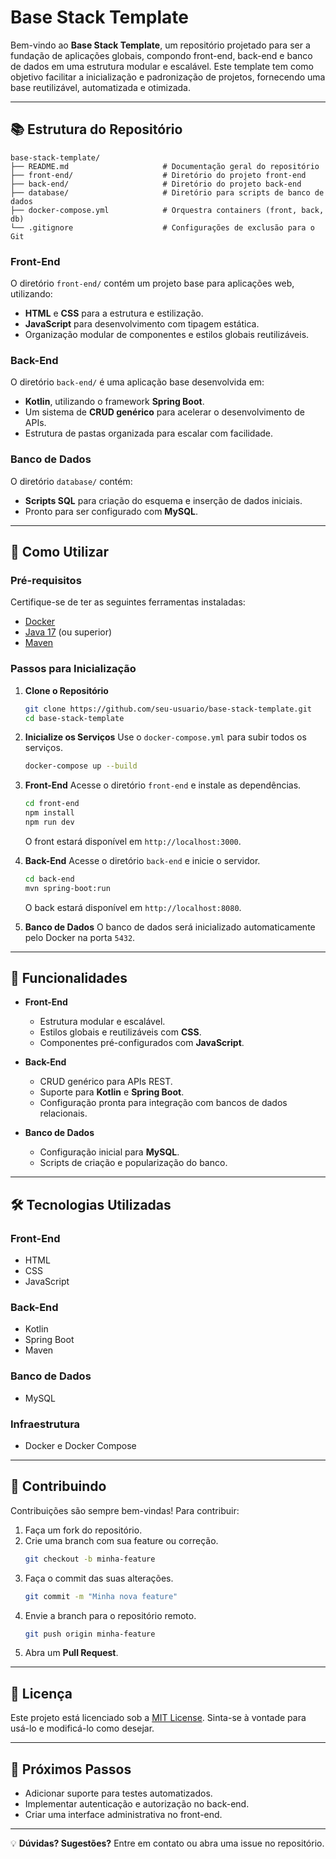 # Base Stack Template

Bem-vindo ao **Base Stack Template**, um repositório projetado para ser a fundação de aplicações globais, compondo front-end, back-end e banco de dados em uma estrutura modular e escalável. Este template tem como objetivo facilitar a inicialização e padronização de projetos, fornecendo uma base reutilizável, automatizada e otimizada.

---

## 📚 Estrutura do Repositório

```plaintext
base-stack-template/
├── README.md                     # Documentação geral do repositório
├── front-end/                    # Diretório do projeto front-end
├── back-end/                     # Diretório do projeto back-end
├── database/                     # Diretório para scripts de banco de dados
├── docker-compose.yml            # Orquestra containers (front, back, db)
└── .gitignore                    # Configurações de exclusão para o Git
```

### **Front-End**
O diretório `front-end/` contém um projeto base para aplicações web, utilizando:
- **HTML** e **CSS** para a estrutura e estilização.
- **JavaScript** para desenvolvimento com tipagem estática.
- Organização modular de componentes e estilos globais reutilizáveis.

### **Back-End**
O diretório `back-end/` é uma aplicação base desenvolvida em:
- **Kotlin**, utilizando o framework **Spring Boot**.
- Um sistema de **CRUD genérico** para acelerar o desenvolvimento de APIs.
- Estrutura de pastas organizada para escalar com facilidade.

### **Banco de Dados**
O diretório `database/` contém:
- **Scripts SQL** para criação do esquema e inserção de dados iniciais.
- Pronto para ser configurado com **MySQL**.

---

## 🚀 Como Utilizar

### Pré-requisitos
Certifique-se de ter as seguintes ferramentas instaladas:
- [Docker](https://www.docker.com/)
- [Java 17](https://www.oracle.com/java/technologies/javase/jdk17-archive-downloads.html) (ou superior)
- [Maven](https://maven.apache.org/)

### Passos para Inicialização
1. **Clone o Repositório**
   ```bash
   git clone https://github.com/seu-usuario/base-stack-template.git
   cd base-stack-template
   ```

2. **Inicialize os Serviços**
   Use o `docker-compose.yml` para subir todos os serviços.
   ```bash
   docker-compose up --build
   ```

3. **Front-End**
   Acesse o diretório `front-end` e instale as dependências.
   ```bash
   cd front-end
   npm install
   npm run dev
   ```
   O front estará disponível em `http://localhost:3000`.

4. **Back-End**
   Acesse o diretório `back-end` e inicie o servidor.
   ```bash
   cd back-end
   mvn spring-boot:run
   ```
   O back estará disponível em `http://localhost:8080`.

5. **Banco de Dados**
   O banco de dados será inicializado automaticamente pelo Docker na porta `5432`.

---

## 🌟 Funcionalidades

- **Front-End**
  - Estrutura modular e escalável.
  - Estilos globais e reutilizáveis com **CSS**.
  - Componentes pré-configurados com **JavaScript**.

- **Back-End**
  - CRUD genérico para APIs REST.
  - Suporte para **Kotlin** e **Spring Boot**.
  - Configuração pronta para integração com bancos de dados relacionais.

- **Banco de Dados**
  - Configuração inicial para **MySQL**.
  - Scripts de criação e popularização do banco.

---

## 🛠️ Tecnologias Utilizadas

### **Front-End**
- HTML
- CSS
- JavaScript

### **Back-End**
- Kotlin
- Spring Boot
- Maven

### **Banco de Dados**
- MySQL

### **Infraestrutura**
- Docker e Docker Compose

---

## 🤝 Contribuindo

Contribuições são sempre bem-vindas! Para contribuir:
1. Faça um fork do repositório.
2. Crie uma branch com sua feature ou correção.
   ```bash
   git checkout -b minha-feature
   ```
3. Faça o commit das suas alterações.
   ```bash
   git commit -m "Minha nova feature"
   ```
4. Envie a branch para o repositório remoto.
   ```bash
   git push origin minha-feature
   ```
5. Abra um **Pull Request**.

---

## 📄 Licença

Este projeto está licenciado sob a [MIT License](LICENSE). Sinta-se à vontade para usá-lo e modificá-lo como desejar.

---

## 🧩 Próximos Passos
- Adicionar suporte para testes automatizados.
- Implementar autenticação e autorização no back-end.
- Criar uma interface administrativa no front-end.

---

💡 **Dúvidas? Sugestões?** Entre em contato ou abra uma issue no repositório.
